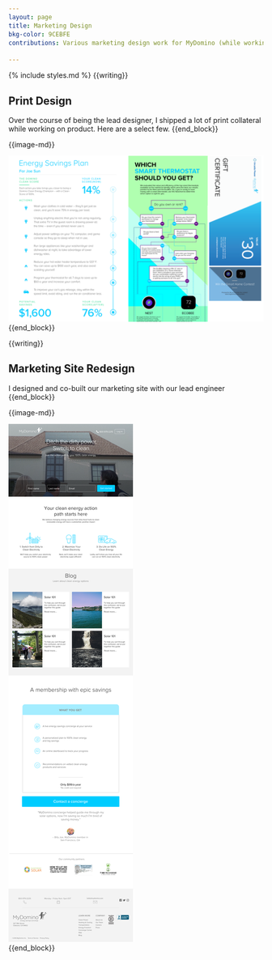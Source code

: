 ```yaml
---
layout: page
title: Marketing Design
bkg-color: 9CEBFE
contributions: Various marketing design work for MyDomino (while working on product)

---
```

{% include styles.md %}
{{writing}}
## Print Design
Over the course of being the lead designer, I shipped a lot of print collateral while working on product. Here are a select few.
{{end_block}}

{{image-md}}
<div class="center tc">
<img class="w-100" src="/assets/food-challenge/print-design.png">
</div>
{{end_block}}


{{writing}}
## Marketing Site Redesign
I designed and co-built our marketing site with our lead engineer
{{end_block}}

{{image-md}}
<div class="browser mb4">
<div class="self-start overflow overflow-y-scroll">
<img src="assets/food-challenge/v1-homepage.png">
</div>
</div>
{{end_block}}

